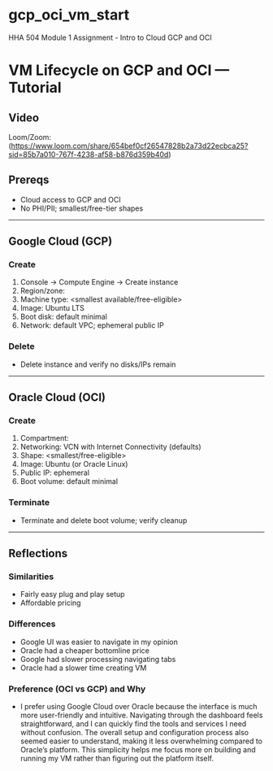 # gcp_oci_vm_start
HHA 504 Module 1 Assignment - Intro to Cloud GCP and OCI

# VM Lifecycle on GCP and OCI — Tutorial

## Video
Loom/Zoom: (https://www.loom.com/share/654bef0cf26547828b2a73d22ecbca25?sid=85b7a010-767f-4238-af58-b876d359b40d)

## Prereqs
- Cloud access to GCP and OCI
- No PHI/PII; smallest/free-tier shapes

---

## Google Cloud (GCP)
### Create
1. Console → Compute Engine → Create instance
2. Region/zone: <your choice>
3. Machine type: <smallest available/free-eligible>
4. Image: Ubuntu LTS
5. Boot disk: default minimal
6. Network: default VPC; ephemeral public IP


### Delete
- Delete instance and verify no disks/IPs remain

---

## Oracle Cloud (OCI)
### Create
1. Compartment: <name>
2. Networking: VCN with Internet Connectivity (defaults)
3. Shape: <smallest/free-eligible>
4. Image: Ubuntu (or Oracle Linux)
5. Public IP: ephemeral
6. Boot volume: default minimal

### Terminate
- Terminate and delete boot volume; verify cleanup

---

## Reflections
### Similarities
- Fairly easy plug and play setup
- Affordable pricing

### Differences
- Google UI was easier to navigate in my opinion
- Oracle had a cheaper bottomline price
- Google had slower processing navigating tabs
- Oracle had a slower time creating VM 

### Preference (OCI vs GCP) and Why
- I prefer using Google Cloud over Oracle because the interface is much more user-friendly and intuitive. Navigating through the dashboard feels straightforward, and I can quickly find the tools and services I need without confusion. The overall setup and configuration process also seemed easier to understand, making it less overwhelming compared to Oracle’s platform. This simplicity helps me focus more on building and running my VM rather than figuring out the platform itself.